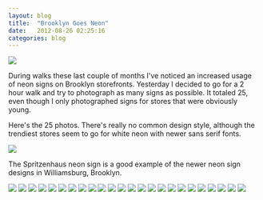 ```yaml
---
layout: blog
title:  "Brooklyn Goes Neon"
date:   2012-08-26 02:25:16
categories: blog
---
```


<img src="{% asset_path blog/neonsigns/neonsigns19.jpg %}" />

During walks these last couple of months I've noticed an increased usage of neon signs on Brooklyn storefronts. Yesterday I decided to go for a 2 hour walk and try to photograph as many signs as possible. It totaled 25, even though I only photographed signs for stores that were obviously young.

Here's the 25 photos. There's really no common design style, although the trendiest stores seem to go for white neon with newer sans serif fonts.

<img src="{% asset_path blog/neonsigns/neonsigns1.jpg %}" />

The Spritzenhaus neon sign is a good example of the newer neon sign designs in Williamsburg, Brooklyn.

<img src="{% asset_path blog/neonsigns/neonsigns2.jpg %}" />

<img src="{% asset_path blog/neonsigns/neonsigns3.jpg %}" />

<img src="{% asset_path blog/neonsigns/neonsigns4.jpg %}" />

<img src="{% asset_path blog/neonsigns/neonsigns5.jpg %}" />

<img src="{% asset_path blog/neonsigns/neonsigns6.jpg %}" />

<img src="{% asset_path blog/neonsigns/neonsigns7.jpg %}" />

<img src="{% asset_path blog/neonsigns/neonsigns8.jpg %}" />

<img src="{% asset_path blog/neonsigns/neonsigns9.jpg %}" />

<img src="{% asset_path blog/neonsigns/neonsigns10.jpg %}" />

<img src="{% asset_path blog/neonsigns/neonsigns11.jpg %}" />

<img src="{% asset_path blog/neonsigns/neonsigns12.jpg %}" />

<img src="{% asset_path blog/neonsigns/neonsigns13.jpg %}" />

<img src="{% asset_path blog/neonsigns/neonsigns14.jpg %}" />

<img src="{% asset_path blog/neonsigns/neonsigns15.jpg %}" />

<img src="{% asset_path blog/neonsigns/neonsigns16.jpg %}" />

<img src="{% asset_path blog/neonsigns/neonsigns17.jpg %}" />

<img src="{% asset_path blog/neonsigns/neonsigns18.jpg %}" />

<img src="{% asset_path blog/neonsigns/neonsigns19.jpg %}" />

<img src="{% asset_path blog/neonsigns/neonsigns20.jpg %}" />

<img src="{% asset_path blog/neonsigns/neonsigns21.jpg %}" />

<img src="{% asset_path blog/neonsigns/neonsigns22.jpg %}" />

<img src="{% asset_path blog/neonsigns/neonsigns23.jpg %}" />

<img src="{% asset_path blog/neonsigns/neonsigns24.jpg %}" />

<img src="{% asset_path blog/neonsigns/neonsigns25.jpg %}" />